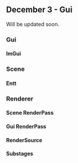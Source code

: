 ## December 3 - Gui

Will be updated soon.

### Gui

#### ImGui

### Scene

#### Entt

### Renderer

#### Scene RenderPass

#### Gui RenderPass

#### RenderSource

#### Substages
